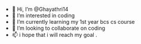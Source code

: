 - 👋 Hi, I’m @Ghayathri14
- 👀 I’m interested in coding
- 🌱 I’m currently learning my 1st year bcs cs course 
- 💞️ I’m looking to collaborate on coding
- 📫 i hope that i will reach my goal .

<!---
Ghayathri14/Ghayathri14 is a ✨ special ✨ repository because its `README.md` (this file) appears on your GitHub profile.
You can click the Preview l
